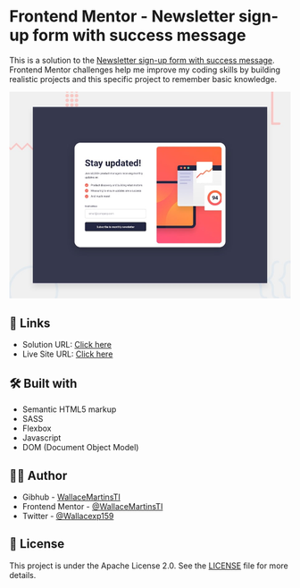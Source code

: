 # Frontend Mentor - Newsletter sign-up form with success message

This is a solution to the [Newsletter sign-up form with success message](https://www.frontendmentor.io/challenges/newsletter-signup-form-with-success-message-3FC1AZbNrv). Frontend Mentor challenges help me improve my coding skills by building realistic projects and this specific project to remember basic knowledge.

![Design preview for the Newsletter sign-up form with success message coding challenge](./assets/images/desktop-preview.jpg)

## 🔗 Links

- Solution URL: [Click here]()
- Live Site URL: [Click here]()

## 🛠️ Built with

- Semantic HTML5 markup
- SASS
- Flexbox
- Javascript
- DOM (Document Object Model)

## 👨‍💻 Author

- Gibhub - [WallaceMartinsTI](https://github.com/WallaceMartinsTI)
- Frontend Mentor - [@WallaceMartinsTI](https://www.frontendmentor.io/profile/WallaceMartinsTI)
- Twitter - [@Wallacexp159](https://twitter.com/wallacexp159)

## 📄 License

This project is under the Apache License 2.0. See the [LICENSE](./assets/fonts/LICENSE.txt) file for more details.
<br />
